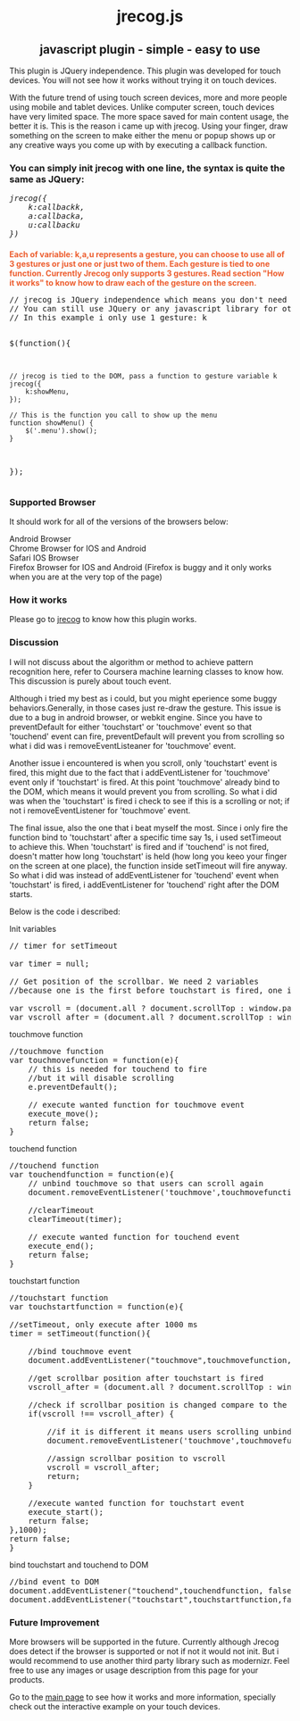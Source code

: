 <h1 align="center">jrecog.js</h1>
<h2 align="center">javascript plugin - simple - easy to use</h2>
This plugin is JQuery independence. This plugin was developed for touch devices. You will not see how it works without trying it on touch devices.

With the future trend of using touch screen devices, more and more people using mobile and tablet devices. Unlike computer screen, touch devices have very limited space. The more space saved for main content usage, the better it is. This is the reason i came up with jrecog. Using your finger, draw something on the screen to make either the menu or popup shows up or any creative ways you come up with by executing a callback function. 
<h3>You can simply init jrecog with one line, the syntax is quite the same as JQuery:</h3>
<pre><i>jrecog({
	k:callbackk,
	a:callbacka,
	u:callbacku
})</i></pre>
<h3 style="font-size:14px;color:#ED5E2F">
Each of variable: k,a,u represents a gesture, you can choose to use all of 3 gestures
or just one or just two of them. Each gesture is tied to one function. Currently Jrecog only supports 3 gestures.
Read section "How it works" to know how to draw each of the gesture on the screen.
</h3>
<pre>
// jrecog is JQuery independence which means you don't need JQuery to run it.
// You can still use JQuery or any javascript library for other usuage.
// In this example i only use 1 gesture: k

$(function(){

	// jrecog is tied to the DOM, pass a function to gesture variable k
	jrecog({
		k:showMenu,
	});
	
	// This is the function you call to show up the menu
	function showMenu() {   
		$('.menu').show();
	}
});</pre>

<h3>Supported Browser</h3>
It should work for all of the versions of the browsers below:

Android Browser   
Chrome Browser for IOS and Android 	
Safari IOS Browser 	
Firefox Browser for IOS and Android (Firefox is buggy and it only works when you are at the very top of the page)

<h3>How it works</h3>

Please go to <a href="http://jrecog.is-great.net/">jrecog</a> to know how this plugin works.

<h3>Discussion</h3>

I will not discuss about the algorithm or method to achieve pattern recognition here, refer to Coursera machine learning classes to know how. This discussion is purely about touch event.

Although i tried my best as i could, but you might eperience some buggy behaviors.Generally, in those cases just re-draw the gesture. This issue is due to a bug in android browser, or webkit engine. Since you have to preventDefault for either 'touchstart' or 'touchmove' event so that 'touchend' event can fire, preventDefault will prevent you from scrolling so what i did was i removeEventListeaner for 'touchmove' event.

Another issue i encountered is when you scroll, only 'touchstart' event is fired, this might due to the fact that i addEventListener for 'touchmove' event only if 'touchstart' is fired. At this point 'touchmove' already bind to the DOM, which means it would prevent you from scrolling. So what i did was when the 'touchstart' is fired i check to see if this is a scrolling or not; if not i removeEventListener for 'touchmove' event.

The final issue, also the one that i beat myself the most. Since i only fire the function bind to 'touchstart' after a specific time say 1s, i used setTimeout to achieve this. When 'touchstart' is fired and if 'touchend' is not fired, doesn't matter how long 'touchstart' is held (how long you keeo your finger on the screen at one place), the function inside setTimeout will fire anyway. So what i did was instead of addEventListener for 'touchend' event when 'touchstart' is fired, i addEventListener for 'touchend' right after the DOM starts.

Below is the code i described:

Init variables

<pre>// timer for setTimeout

var timer = null;	

// Get position of the scrollbar. We need 2 variables 
//because one is the first before touchstart is fired, one is after.

var vscroll = (document.all ? document.scrollTop : window.pageYOffset);
var vscroll_after = (document.all ? document.scrollTop : window.pageYOffset);</pre>

touchmove function

		
<pre>//touchmove function
var touchmovefunction = function(e){
	// this is needed for touchend to fire 
	//but it will disable scrolling	
	e.preventDefault();	
	
	// execute wanted function for touchmove event	
	execute_move();
	return false;
}</pre>

touchend function

<pre>//touchend function
var touchendfunction = function(e){
	// unbind touchmove so that users can scroll again	
	document.removeEventListener('touchmove',touchmovefunction,false);
	
	//clearTimeout	
	clearTimeout(timer);
	
	// execute wanted function for touchend event	
	execute_end();
	return false;
}</pre>

touchstart function

		
<pre>//touchstart function
var touchstartfunction = function(e){

//setTimeout, only execute after 1000 ms
timer = setTimeout(function(){

	//bind touchmove event	
	document.addEventListener("touchmove",touchmovefunction, false);
	
	//get scrollbar position after touchstart is fired
	vscroll_after = (document.all ? document.scrollTop : window.pageYOffset);
	
	//check if scrollbar position is changed compare to the first time
	if(vscroll !== vscroll_after) {
		
		//if it is different it means users scrolling unbind touchmove event
		document.removeEventListener('touchmove',touchmovefunction,false);
		
		//assign scrollbar position to vscroll
		vscroll = vscroll_after;
		return;
	}
	
	//execute wanted function for touchstart event
	execute_start();
	return false;
},1000);
return false;		
}</pre>

bind touchstart and touchend to DOM

	
<pre>//bind event to DOM
document.addEventListener("touchend",touchendfunction, false);	
document.addEventListener("touchstart",touchstartfunction,false);</pre>

<h3>Future Improvement</h3>

More browsers will be supported in the future. Currently although Jrecog does detect if the browser is supported or not if not it would not init. But i would recommend to use another third party library such as modernizr. Feel free to use any images or usage description from this page for your products.

Go to the <a href="http://jrecog.is-great.net/">main page</a> to see how it works and more information, specially check out the interactive example on your touch devices.
